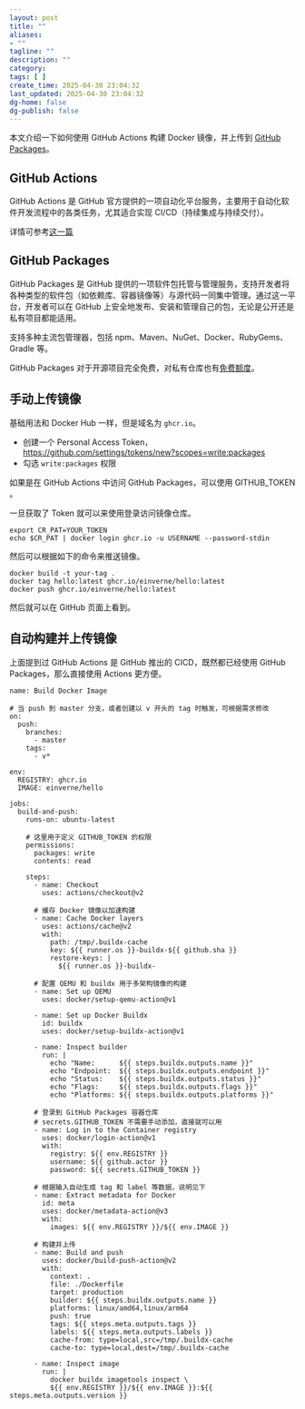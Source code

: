 ```yaml
---
layout: post
title: ""
aliases:
- ""
tagline: ""
description: ""
category: 
tags: [ ]
create_time: 2025-04-30 23:04:32
last_updated: 2025-04-30 23:04:32
dg-home: false
dg-publish: false
---
```


本文介绍一下如何使用 GitHub Actions 构建 Docker 镜像，并上传到 [GitHub Packages](https://docs.github.com/en/packages/learn-github-packages/introduction-to-github-packages)。

## GitHub Actions

GitHub Actions 是 GitHub 官方提供的一项自动化平台服务，主要用于自动化软件开发流程中的各类任务，尤其适合实现 CI/CD（持续集成与持续交付）。

详情可参考[这一篇](https://blog.einverne.info/post/2020/04/github-actions-usage.html)

## GitHub Packages

GitHub Packages 是 GitHub 提供的一项软件包托管与管理服务，支持开发者将各种类型的软件包（如依赖库、容器镜像等）与源代码一同集中管理。通过这一平台，开发者可以在 GitHub 上安全地发布、安装和管理自己的包，无论是公开还是私有项目都能适用。

支持多种主流包管理器，包括 npm、Maven、NuGet、Docker、RubyGems、Gradle 等。

GitHub Packages 对于开源项目完全免费，对私有仓库也有[免费额度](https://github.com/features/packages#pricing)。

## 手动上传镜像

基础用法和 Docker Hub 一样，但是域名为 `ghcr.io`。

- 创建一个 Personal Access Token， <https://github.com/settings/tokens/new?scopes=write:packages>
- 勾选 `write:packages` 权限

如果是在 GitHub Actions 中访问 GitHub Packages，可以使用 GITHUB_TOKEN 。

一旦获取了 Token 就可以来使用登录访问镜像仓库。

```
export CR_PAT=YOUR_TOKEN
echo $CR_PAT | docker login ghcr.io -u USERNAME --password-stdin
```

然后可以根据如下的命令来推送镜像。

```
docker build -t your-tag .
docker tag hello:latest ghcr.io/einverne/hello:latest
docker push ghcr.io/einverne/hello:latest
```

然后就可以在 GitHub 页面上看到。

## 自动构建并上传镜像

上面提到过 GitHub Actions 是 GitHub 推出的 CICD，既然都已经使用 GitHub Packages，那么直接使用 Actions 更方便。

```
name: Build Docker Image

# 当 push 到 master 分支，或者创建以 v 开头的 tag 时触发，可根据需求修改
on:
  push:
    branches:
      - master
    tags:
      - v*

env:
  REGISTRY: ghcr.io
  IMAGE: einverne/hello

jobs:
  build-and-push:
    runs-on: ubuntu-latest

    # 这里用于定义 GITHUB_TOKEN 的权限
    permissions:
      packages: write
      contents: read

    steps:
      - name: Checkout
        uses: actions/checkout@v2

      # 缓存 Docker 镜像以加速构建
      - name: Cache Docker layers
        uses: actions/cache@v2
        with:
          path: /tmp/.buildx-cache
          key: ${{ runner.os }}-buildx-${{ github.sha }}
          restore-keys: |
            ${{ runner.os }}-buildx-

      # 配置 QEMU 和 buildx 用于多架构镜像的构建
      - name: Set up QEMU
        uses: docker/setup-qemu-action@v1

      - name: Set up Docker Buildx
        id: buildx
        uses: docker/setup-buildx-action@v1

      - name: Inspect builder
        run: |
          echo "Name:      ${{ steps.buildx.outputs.name }}"
          echo "Endpoint:  ${{ steps.buildx.outputs.endpoint }}"
          echo "Status:    ${{ steps.buildx.outputs.status }}"
          echo "Flags:     ${{ steps.buildx.outputs.flags }}"
          echo "Platforms: ${{ steps.buildx.outputs.platforms }}"

      # 登录到 GitHub Packages 容器仓库
      # secrets.GITHUB_TOKEN 不需要手动添加，直接就可以用
      - name: Log in to the Container registry
        uses: docker/login-action@v1
        with:
          registry: ${{ env.REGISTRY }}
          username: ${{ github.actor }}
          password: ${{ secrets.GITHUB_TOKEN }}

      # 根据输入自动生成 tag 和 label 等数据，说明见下
      - name: Extract metadata for Docker
        id: meta
        uses: docker/metadata-action@v3
        with:
          images: ${{ env.REGISTRY }}/${{ env.IMAGE }}

      # 构建并上传
      - name: Build and push
        uses: docker/build-push-action@v2
        with:
          context: .
          file: ./Dockerfile
          target: production
          builder: ${{ steps.buildx.outputs.name }}
          platforms: linux/amd64,linux/arm64
          push: true
          tags: ${{ steps.meta.outputs.tags }}
          labels: ${{ steps.meta.outputs.labels }}
          cache-from: type=local,src=/tmp/.buildx-cache
          cache-to: type=local,dest=/tmp/.buildx-cache

      - name: Inspect image
        run: |
          docker buildx imagetools inspect \
          ${{ env.REGISTRY }}/${{ env.IMAGE }}:${{ steps.meta.outputs.version }}
```
